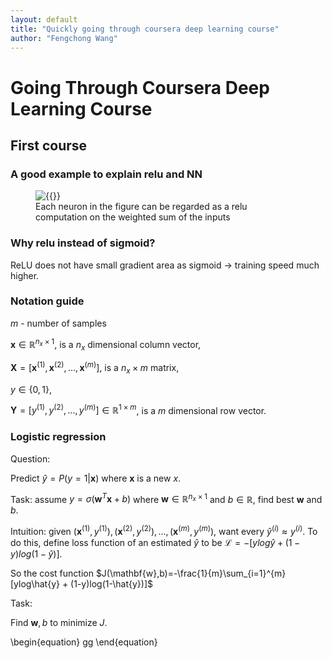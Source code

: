 ```yaml
---
layout: default
title: "Quickly going through coursera deep learning course"
author: "Fengchong Wang"
---
```

# Going Through Coursera Deep Learning Course
## First course
### A good example to explain relu and NN
<figure class="image"><img src="images/posts/nn_explanation.png" alt="{{}}"><figcaption>Each neuron in the figure can be regarded as a relu computation on the weighted sum of the inputs</figcaption></figure>

### Why relu instead of sigmoid?
ReLU does not have small gradient area as sigmoid &rarr; training speed much higher.

### Notation guide
$m$ - number of samples

$\mathbf{x}\in \mathbb{R}^{n_x\times 1}$, is a $n_x$ dimensional column vector,

$\mathbf{X}=[\mathbf{x}^{(1)}, \mathbf{x}^{(2)}, ..., \mathbf{x}^{(m)}]$, is a $n_x\times m$ matrix,

$y\in \{0, 1\}$,

$\mathbf{Y} = [y^{(1)},y^{(2)},...,y^{(m)}]\in \mathbb{R}^{1\times m}$, is a $m$ dimensional row vector.

### Logistic regression
Question:

Predict $\hat{y}=P(y=1|\mathbf{x})$ where $\mathbf{x}$ is a new $x$.

Task: assume $y=\sigma (\mathbf{w}^T\mathbf{x}+b)$ where $\mathbf{w}\in \mathbb{R}^{n_x\times 1}$ and $b\in \mathbb{R}$, find best $\mathbf{w}$ and $b$.

Intuition: given ${(\mathbf{x}^{(1)}, y^{(1)}),(\mathbf{x}^{(2)}, y^{(2)}),...,(\mathbf{x}^{(m)}, y^{(m)})}$, want every $\hat{y}^{(i)}\approx y^{(i)}$. To do this, define loss function of an estimated $\hat{y}$ to be $\mathcal{L}=-[ylog\hat{y} + (1-y)log(1-\hat{y})]$.

So the cost function
$J(\mathbf{w},b)=-\frac{1}{m}\sum_{i=1}^{m}[ylog\hat{y} + (1-y)log(1-\hat{y})]$

Task:

Find $\mathbf{w},b$ to minimize $J$.

\begin{equation}
gg
\end{equation}
